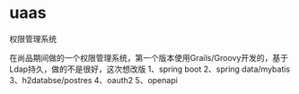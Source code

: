 # uaas
权限管理系统

在尚品期间做的一个权限管理系统，第一个版本使用Grails/Groovy开发的，基于Ldap持久，做的不是很好，这次想改版
1、spring boot
2、spring data/mybatis
3、h2databse/postres
4、oauth2
5、openapi
